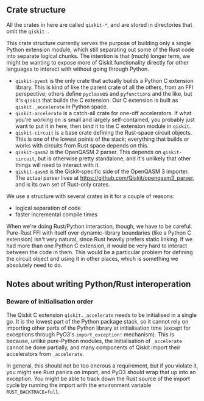 ## Crate structure

All the crates in here are called `qiskit-*`, and are stored in directories that omit the `qiskit-`.

This crate structure currently serves the purpose of building only a single Python extension module, which still separating out some of the Rust code into separate logical chunks.
The intention is that (much) longer term, we might be wanting to expose more of Qiskit functionality directly for other languages to interact with without going through Python.

* `qiskit-pyext` is the only crate that actually builds a Python C extension library.
  This is kind of like the parent crate of all the others, from an FFI perspective; others define `pyclass`es and `pyfunction`s and the like, but it's `qiskit` that builds the C extension.
  Our C extension is built as `qiskit._accelerate` in Python space.
* `qiskit-accelerate` is a catch-all crate for one-off accelerators.
  If what you're working on is small and largely self-contained, you probably just want to put it in here, then bind it to the C extension module in `qiskit`.
* `qiskit-circuit` is a base crate defining the Rust-space circuit objects.
  This is one of the lowest points of the stack; everything that builds or works with circuits from Rust space depends on this.
* `qiskit-qasm2` is the OpenQASM 2 parser.
  This depends on `qiskit-circuit`, but is otherwise pretty standalone, and it's unlikely that other things will need to interact with it.
* `qiskit-qasm3` is the Qiskit-specific side of the OpenQASM 3 importer.
  The actual parser lives at https://github.com/Qiskit/openqasm3_parser, and is its own set of Rust-only crates.

We use a structure with several crates in it for a couple of reasons:

* logical separation of code
* faster incremental compile times

When we're doing Rust/Python interaction, though, we have to be careful.
Pure-Rust FFI with itself over dynamic-library boundaries (like a Python C extension) isn't very natural, since Rust heavily prefers static linking.
If we had more than one Python C extension, it would be very hard to interact between the code in them.
This would be a particular problem for defining the circuit object and using it in other places, which is something we absolutely need to do.

## Notes about writing Python/Rust interoperation

### Beware of initialisation order

The Qiskit C extension `qiskit._accelerate` needs to be initialised in a single go.
It is the lowest part of the Python package stack, so it cannot rely on importing other parts of the Python library at initialisation time (except for exceptions through PyO3's `import_exception!` mechanism).
This is because, unlike pure-Python modules, the initialisation of `_accelerate` cannot be done partially, and many components of Qiskit import their accelerators from `_accelerate`.

In general, this should not be too onerous a requirement, but if you violate it, you might see Rust panics on import, and PyO3 should wrap that up into an exception.
You might be able to track down the Rust source of the import cycle by running the import with the environment variable `RUST_BACKTRACE=full`.
